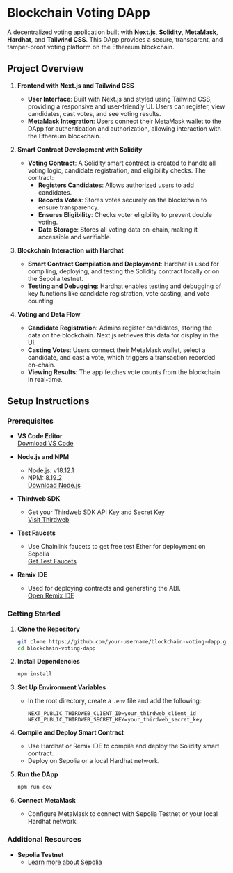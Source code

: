 # Blockchain Voting DApp

A decentralized voting application built with **Next.js**, **Solidity**, **MetaMask**, **Hardhat**, and **Tailwind CSS**. This DApp provides a secure, transparent, and tamper-proof voting platform on the Ethereum blockchain.

## Project Overview

1. **Frontend with Next.js and Tailwind CSS**
   - **User Interface**: Built with Next.js and styled using Tailwind CSS, providing a responsive and user-friendly UI. Users can register, view candidates, cast votes, and see voting results.
   - **MetaMask Integration**: Users connect their MetaMask wallet to the DApp for authentication and authorization, allowing interaction with the Ethereum blockchain.

2. **Smart Contract Development with Solidity**
   - **Voting Contract**: A Solidity smart contract is created to handle all voting logic, candidate registration, and eligibility checks. The contract:
     - **Registers Candidates**: Allows authorized users to add candidates.
     - **Records Votes**: Stores votes securely on the blockchain to ensure transparency.
     - **Ensures Eligibility**: Checks voter eligibility to prevent double voting.
     - **Data Storage**: Stores all voting data on-chain, making it accessible and verifiable.

3. **Blockchain Interaction with Hardhat**
   - **Smart Contract Compilation and Deployment**: Hardhat is used for compiling, deploying, and testing the Solidity contract locally or on the Sepolia testnet.
   - **Testing and Debugging**: Hardhat enables testing and debugging of key functions like candidate registration, vote casting, and vote counting.

4. **Voting and Data Flow**
   - **Candidate Registration**: Admins register candidates, storing the data on the blockchain. Next.js retrieves this data for display in the UI.
   - **Casting Votes**: Users connect their MetaMask wallet, select a candidate, and cast a vote, which triggers a transaction recorded on-chain.
   - **Viewing Results**: The app fetches vote counts from the blockchain in real-time.

## Setup Instructions

### Prerequisites

- **VS Code Editor**  
  [Download VS Code](https://code.visualstudio.com/download)

- **Node.js and NPM**  
  - Node.js: v18.12.1  
  - NPM: 8.19.2  
  [Download Node.js](https://nodejs.org/en/download)

- **Thirdweb SDK**  
  - Get your Thirdweb SDK API Key and Secret Key  
  [Visit Thirdweb](https://thirdweb.com/)

- **Test Faucets**  
  - Use Chainlink faucets to get free test Ether for deployment on Sepolia  
  [Get Test Faucets](https://faucets.chain.link/)

- **Remix IDE**  
  - Used for deploying contracts and generating the ABI.  
  [Open Remix IDE](https://remix-project.org)

### Getting Started

1. **Clone the Repository**
   ```bash
   git clone https://github.com/your-username/blockchain-voting-dapp.git
   cd blockchain-voting-dapp
   ```

2. **Install Dependencies**
   ```bash
   npm install
   ```

3. **Set Up Environment Variables**
   - In the root directory, create a `.env` file and add the following:
     ```plaintext
     NEXT_PUBLIC_THIRDWEB_CLIENT_ID=your_thirdweb_client_id
     NEXT_PUBLIC_THIRDWEB_SECRET_KEY=your_thirdweb_secret_key
     ```

4. **Compile and Deploy Smart Contract**
   - Use Hardhat or Remix IDE to compile and deploy the Solidity smart contract.
   - Deploy on Sepolia or a local Hardhat network.

5. **Run the DApp**
   ```bash
   npm run dev
   ```
6. **Connect MetaMask**
   - Configure MetaMask to connect with Sepolia Testnet or your local Hardhat network.

### Additional Resources  
- **Sepolia Testnet**  
  - [Learn more about Sepolia](https://sepolia.net/)
